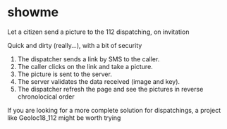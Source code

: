 # showme
Let a citizen send a picture to the 112 dispatching, on invitation

Quick and dirty (really...), with a bit of security

1. The dispatcher sends a link by SMS to the caller.
2. The caller clicks on the link and take a picture.
3. The picture is sent to the server.
4. The server validates the data received (image and key).
5. The dispatcher refresh the page and see the pictures in reverse chronolocical order

If you are looking for a more complete solution for dispatchings, a project like Geoloc18_112 might be worth trying
